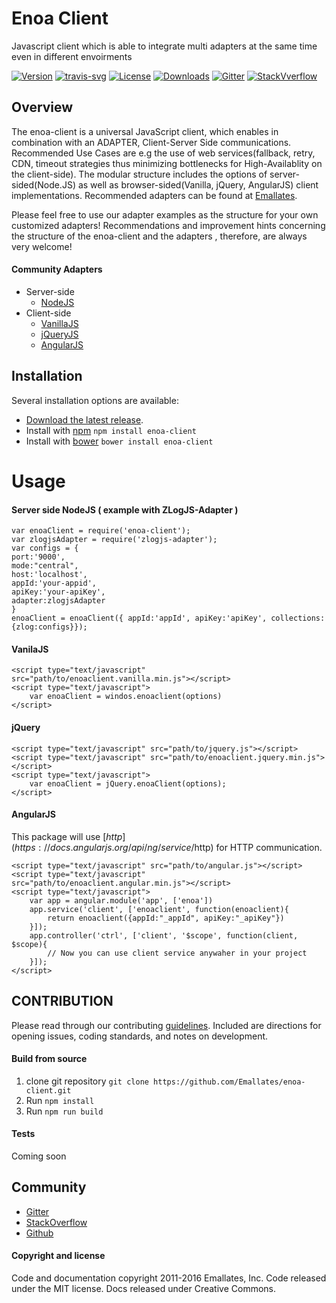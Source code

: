 # Enoa Client
Javascript client which is able to integrate multi adapters at the same time even in different envoirments

[![Version][version-svg]][package-url]
[![travis-svg]][travis-url]
[![License][license-image]][license-url]
[![Downloads][downloads-image]][downloads-url]
[![Gitter][gitter-image]][gitter-url]
[![StackVverflow][stackoverflow-image]][stackoverflow-url]


[version-svg]: https://img.shields.io/npm/v/enoa-client.svg?style=flat-square
[travis-svg]: https://img.shields.io/travis/Emallates/enoa-client/master.svg?style=flat-square
[travis-url]: https://api.travis-ci.org/Emallates/enoa-client.svg?branch=master
[package-url]: https://npmjs.org/package/enoa-client
[license-image]: https://img.shields.io/badge/license-MIT-green.svg?style=flat-square
[license-url]: LICENSE.txt
[downloads-image]: https://img.shields.io/npm/dm/enoa-client.svg?style=flat-square
[downloads-url]: http://npm-stat.com/charts.html?package=enoa-client
[gitter-image]: https://badges.gitter.im/Emallates/enoa-client.svg
[gitter-url]: https://gitter.im/Emallates/enoa-client?utm_source=badge&utm_medium=badge&utm_campaign=pr-badge&utm_content=body_badge
[stackoverflow-image]: https://img.shields.io/badge/stackoverflow-enoaclient-blue.svg
[stackoverflow-url]: http://stackoverflow.com/questions/tagged/enoaclient 


## Overview

The enoa-client is a universal JavaScript client, which enables in combination with an ADAPTER, Client-Server Side communications. Recommended Use Cases are e.g the use of web services(fallback, retry, CDN, timeout strategies thus minimizing bottlenecks for High-Availablity on the client-side). The modular structure includes the options of server-sided(Node.JS) as well as browser-sided(Vanilla, jQuery, AngularJS) client implementations. Recommended adapters can be found at [Emallates](https://github.com/Emallates "Emallates").

Please feel free to use our adapter examples as the structure for your own customized adapters! Recommendations and improvement hints concerning the structure of the enoa-client and the adapters , therefore, are always very welcome!

#### Community Adapters

  - Server-side
  	* [NodeJS](https://www.npmjs.com/package/zlogjs-adapter "https://www.npmjs.com/package/zlogjs-adapter")
  - Client-side
	* [VanillaJS](https://cdn.jsdelivr.net/enoaclient.vanilla/0.0.8/enoaclient.vanilla.min.js "https://cdn.jsdelivr.net/enoaclient.vanilla/0.0.8/enoaclient.vanilla.min.js")
	* [jQueryJS ](https://cdn.jsdelivr.net/enoaclient.jquery/0.0.8/enoaclient.jquery.min.js "https://cdn.jsdelivr.net/enoaclient.jquery/0.0.8/enoaclient.jquery.min.js")
	* [AngularJS](https://cdn.jsdelivr.net/enoaclient.angualr/0.0.8/enoaclient.angualr.min.js "https://cdn.jsdelivr.net/enoaclient.angualr/0.0.8/enoaclient.angualr.min.js")

## Installation

Several installation options are available:
  
- [Download the latest release](https://github.com/Emallates/enoa-client/archive/master.zip).
- Install with [npm](https://www.npmjs.com/package/enoa-client) ``` npm install enoa-client ```
- Install with [bower](https://www.bower.io) ``` bower install enoa-client ```


# Usage

#### Server side NodeJS ( example with ZLogJS-Adapter )
    var enoaClient = require('enoa-client');
    var zlogjsAdapter = require('zlogjs-adapter');
    var configs = {
	port:'9000',
	mode:"central",
	host:'localhost', 
	appId:'your-appid',
	apiKey:'your-apiKey',
	adapter:zlogjsAdapter
    }
    enoaClient = enoaClient({ appId:'appId', apiKey:'apiKey', collections:{zlog:configs}});



#### VanilaJS

	<script type="text/javascript" src="path/to/enoaclient.vanilla.min.js"></script>
	<script type="text/javascript">
		var enoaClient = windos.enoaclient(options)
	</script>
#### jQuery

	<script type="text/javascript" src="path/to/jquery.js"></script>
	<script type="text/javascript" src="path/to/enoaclient.jquery.min.js"></script>
	<script type="text/javascript">
		var enoaClient = jQuery.enoaClient(options);
	</script>

#### AngularJS

This package will use [$http](https://docs.angularjs.org/api/ng/service/$http) for HTTP communication.

	<script type="text/javascript" src="path/to/angular.js"></script>
	<script type="text/javascript" src="path/to/enoaclient.angular.min.js"></script>
	<script type="text/javascript">
		var app = angular.module('app', ['enoa'])
		app.service('client', ['enoaclient', function(enoaclient){
			return enoaclient({appId:"_appId", apiKey:"_apiKey"})
		}]);
		app.controller('ctrl', ['client', '$scope', function(client, $scope){
			// Now you can use client service anywaher in your project
		}]);
	</script>

## CONTRIBUTION
Please read through our contributing [guidelines](https://github.com/Emallates/enoa-client/blob/master/CONTRIBUTING.md). Included are directions for opening issues, coding standards, and notes on development.

#### Build from source
1. clone git repository ``` git clone https://github.com/Emallates/enoa-client.git ```
2. Run `npm install`
3. Run `npm run build`

#### Tests
Coming soon

## Community
 - [Gitter](https://gitter.im/Emallates/enoa-client?utm_source=badge&utm_medium=badge&utm_campaign=pr-badge&utm_content=body_badge "Live chat")
 - [StackOverflow](http://stackoverflow.com/questions/tagged/enoaclient "Ask Questions")
 - [Github](https://github.com/Emallates/enoa-client/issues "Open an issue")

#### Copyright and license

Code and documentation copyright 2011-2016 Emallates, Inc. Code released under the MIT license. Docs released under Creative Commons.

